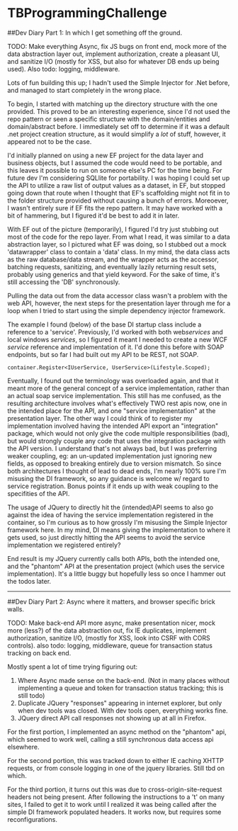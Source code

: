 # TBProgrammingChallenge

##Dev Diary Part 1:
In which I get something off the ground.

TODO: Make everything Async, fix JS bugs on front end, mock more of the data abstraction layer out, implement authorization, create a pleasant UI, and sanitize I/O (mostly for XSS, but also for whatever DB ends up being used). Also todo: logging, middleware.

Lots of fun building this up; I hadn't used the Simple Injector for .Net before, and managed to start completely in the wrong place.

To begin, I started with matching up the directory structure with the one provided. This proved to be an interesting experience, since I'd not used the repo pattern or seen a specific structure with the domain/entities and domain/abstract before. I immediately set off to determine if it was a default .net project creation structure, as it would simplify a *lot* of stuff, however, it appeared not to be the case. 

I'd initially planned on using a new EF project for the data layer and business objects, but I assumed the code would need to be portable, and this leaves it possible to run on someone else's PC for the time being. For future dev I'm considering SQLlite for portability. I was hoping I could set up the API to utilize a raw list of output values as a dataset, in EF, but stopped going down that route when I thought that EF's scaffolding might not fit in to the folder structure provided without causing a bunch of errors. Moreoever, I wasn't entirely sure if EF fits the repo pattern. It may have worked with a bit of hammering, but I figured it'd be best to add it in later.

With EF out of the picture (temporarily), I figured I'd try just stubbing out most of the code for the repo layer. From what I read, it was similar to a data abstraction layer, so I pictured what EF was doing, so I stubbed out a mock 'datawrapper' class to contain a 'data' class. In my mind, the data class acts as the raw database/data stream, and the wrapper acts as the accessor, batching requests, sanitizing, and eventually lazily returning result sets, probably using generics and that yield keyword. For the sake of time, it's still accessing the 'DB' synchronously. 

Pulling the data out from the data accessor class wasn't a problem with the web API, however, the next steps for the presentation layer through me for a loop when I tried to start using the simple dependency injector framework.

The example I found (below) of the base DI startup class include a reference to a 'service'. Previously, I'd worked with both web*services* and local windows *services*, so I figured it meant I needed to create a new WCF *service* reference and implementation of it. I'd done this before with SOAP endpoints, but so far I had built out my API to be REST, not SOAP.

 ```container.Register<IUserService, UserService>(Lifestyle.Scoped);```

Eventually, I found out the terminology was overloaded again, and that it meant more of the general concept of a service implementation, rather than an actual soap service implementation. This still has me confused, as the resulting architecture involves what's effectively TWO rest apis now, one in the intended place for the API, and one "service implementation" at the presentation layer. The other way I could think of to register my implementation involved having the intended API export an "integration" package, which would not only give the code multiple responsibilities (bad), but would strongly couple any code that uses the integration package with the API version. I understand that's not always bad, but I was preferring weaker coupling, eg: an un-updated implementation just ignoring new fields, as opposed to breaking entirely due to version mismatch. So since both architectures I thought of lead to dead ends, I'm nearly 100% sure I'm misusing the DI framework, so any guidance is welcome w/ regard to service registration. Bonus points if it ends up with weak coupling to the specifities of the API.

The usage of JQuery to directly hit the (intended)API seems to also go against the idea of having the service implementation registered in the container, so I'm curious as to how grossly I'm misusing the Simple Injector framework here. In my mind, DI means giving the implementation to where it gets used, so just directly hitting the API seems to avoid the service implementation we registered entirely?

End result is my JQuery currently calls both APIs, both the intended one, and the "phantom" API at the presentation project (which uses the service implementation). It's a little buggy but hopefully less so once I hammer out the todos later.

___

##Dev Diary Part 2:
Async where it matters, and browser specific brick walls.

TODO: Make back-end API more async, make presentation nicer, mock more (less?) of the data abstraction out, fix IE duplicates, implement authorization, sanitize I/O, (mostly for XSS, look into CSRF with CORS controls). also todo: logging, middleware, queue for transaction status tracking on back end. 

Mostly spent a lot of time trying figuring out: 

1) Where Async made sense on the back-end. (Not in many places without implementing a queue and token for transaction status tracking; this is still todo)
2) Duplicate JQuery "responses" appearing in internet explorer, but only when dev tools was closed. With dev tools open, everything works fine.
3) JQuery direct API call responses not showing up at all in Firefox.

For the first portion, I implemented an async method on the "phantom" api, which seemed to work well, calling a still synchronous data access api elsewhere.

For the second portion, this was tracked down to either IE caching XHTTP requests, or from console logging in one of the jquery libraries. Still tbd on which.

For the third portion, it turns out this was due to cross-origin-site-request headers not being present. After following the instructions to a 't' on many sites, I failed to get it to work
until I realized it was being called after the simple DI framework populated headers. It works now, but requires some reconfigurations.

